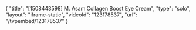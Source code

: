 {
    "title": "[1508443598] M. Asam Collagen Boost Eye Cream",
    "type": "solo",
    "layout": "iframe-static",
    "videoId": "123178537",
    "url": "\/tvpembed\/123178537"
}